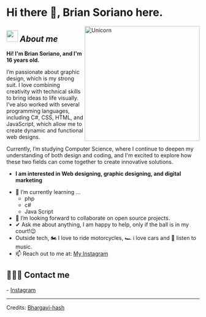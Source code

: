 # Hi there 👋, Brian Soriano here. 


<!--
**Bhargavi-hash/Bhargavi-hash** is a ✨ _special_ ✨ repository because its `README.md` (this file) appears on your GitHub profile.
-->


<img align="right" width=300px alt="Unicorn" src="https://c.tenor.com/GN73MKBawZYAAAAi/busy-cute.gif" />



## <img src="https://media.giphy.com/media/ObNTw8Uzwy6KQ/giphy.gif" width="30px">&nbsp;***About me***

**Hi! I'm Brian Soriano, and I'm 16 years old.**

I’m passionate about graphic design, which is my strong suit. I love combining creativity with technical skills to bring ideas to life visually.
I’ve also worked with several programming languages, including C#, CSS, HTML, and JavaScript, which allow me to create dynamic and functional web designs.

Currently, I’m studying Computer Science, where I continue to deepen my understanding of both design and coding, 
and I'm excited to explore how these two fields can come together to create innovative solutions.
* **I am interested in Web designing, graphic designing, and digital marketing**
- 🌱 I’m currently learning ...
  - php
  - c#
  - Java Script
- 👯 I’m looking forward to collaborate on open source projects.
- ✔ Ask me about anything, I am happy to help, only if the ball is in my court!😉<br>
- Outside tech, 🏍️ I love to ride motorcycles, 🏎️ i love cars and 🎵 listen to music.
- 📫 Reach out to me at: <a href="https://www.instagram.com/ayoo.br1xnn/">My Instagram</a>


<h2> 🏌🏽‍♂️ Contact me </h2>

<div>
- <a href="https://www.instagram.com/ayoo.br1xnn/">Instagram</a>
</div>


---------------------------------------------------------------------------------------------------------------------
Credits: <a href="https://github.com/Bhargavi-hash">Bhargavi-hash</a>
